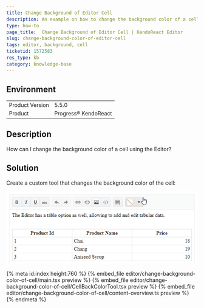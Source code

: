 ```yaml
---
title: Change Background of Editor Cell
description: An example on how to change the background color of a cell inside the Editor
type: how-to
page_title:  Change Background of Editor Cell | KendoReact Editor
slug: change-background-color-of-editor-cell
tags: editor, background, cell
ticketid: 1572583
res_type: kb
category: knowledge-base
---
```


## Environment

<table>
	<tbody>
		<tr>
			<td>Product Version</td>
			<td>5.5.0</td>
		</tr>
		<tr>
			<td>Product</td>
			<td>Progress® KendoReact</td>
		</tr>
	</tbody>
</table>


## Description

How can I change the background color of a cell using the Editor?

## Solution

Create a custom tool that changes the background color of the cell:

![Editor Change Cell Background Color](examples/editor/change-background-color-of-cell/editor-cell-color.gif)


{% meta id:index height:760 %}
{% embed_file editor/change-background-color-of-cell/main.tsx preview %}
{% embed_file editor/change-background-color-of-cell/CellBackColorTool.tsx preview %}
{% embed_file editor/change-background-color-of-cell/content-overview.ts preview %}
{% endmeta %}
